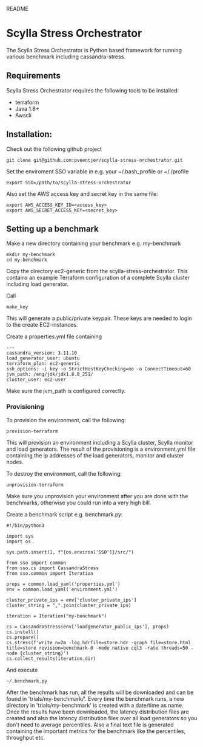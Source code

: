 README

# Scylla Stress Orchestrator

The Scylla Stress Orchestrator is Python based framework for running various benchmark including cassandra-stress.

## Requirements

Scylla Stress Orchestrator requires the following tools to be installed:
- terraform
- Java 1.8+
- Awscli

## Installation:

Check out the following github project

```
git clone git@github.com:pveentjer/scylla-stress-orchestrator.git
```

Set the enviroment SSO variable in e.g. your ~/.bash_profile or ~/./profile

```
export SSO=/path/to/scylla-stress-orchestrator
```

Also set the AWS access key and secret key in the same file:

```
export AWS_ACCESS_KEY_ID=<access_key>
export AWS_SECRET_ACCESS_KEY=<secret_key>

```

## Setting up a benchmark

Make a new directory containing your benchmark e.g. my-benchmark
```
mkdir my-benchmark
cd my-benchmark
```

Copy the directory ec2-generic from the scylla-stress-orchestrator. This contains an example Terraform configuration
of a complete Scylla cluster including load generator. 

Call
```
make_key
```
This will generate a public/private keypair. These keys are needed to login to the create EC2-instances.

Create a properties.yml file containing
```
---
cassandra_version: 3.11.10
load_generator_user: ubuntu
terraform_plan: ec2-generic
ssh_options: -i key -o StrictHostKeyChecking=no -o ConnectTimeout=60
jvm_path: /eng/jdk/jdk1.8.0_251/
cluster_user: ec2-user
```
Make sure the jvm_path is configured correctly.


### Provisioning

To provision the environment, call the following:

```
provision-terraform
```
This will provision an environment including a Scylla cluster, Scylla monitor and load generators. The result of the 
provisioning is a environment.yml file containing the ip addresses of the load generators, monitor and cluster nodes.


To destroy the environment, call the following:
```
unprovision-terraform
```

Make sure you unprovision your environment after you are done with the benchmarks, otherwise you could run into a very high bill.


Create a benchmark script e.g. benchmark.py:

```
#!/bin/python3

import sys
import os

sys.path.insert(1, f"{os.environ['SSO']}/src/")

from sso import common
from sso.cs import CassandraStress
from sso.common import Iteration

props = common.load_yaml('properties.yml')
env = common.load_yaml('environment.yml')
 
cluster_private_ips = env['cluster_private_ips']
cluster_string = ",".join(cluster_private_ips)

iteration = Iteration("my-benchmark")

cs = CassandraStress(env['loadgenerator_public_ips'], props)
cs.install()
cs.prepare()
cs.stress(f'write n=2m -log hdrfile=store.hdr -graph file=store.html title=store revision=benchmark-0 -mode native cql3 -rate threads=50 -node {cluster_string}')   
cs.collect_results(iteration.dir)
```

And execute 
```
~/.benchmark.py
```

After the benchmark has run, all the results will be downloaded and can be found in 'trials/my-benchmark/'. Every time the benchmark runs, a new directory in 'trials/my-benchmark' is created with a date/time as name. Once the results have been downloaded, the latency distribution files are created and also the latency distribution files over all load generators so you don't need to average percentiles. Also a final text file is generated containing the important metrics for the benchmark like the percentiles, throughput etc.


